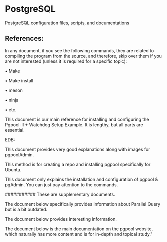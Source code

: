 # PostgreSQL

PostgreSQL configuration files, scripts, and documentations

## References:


In any document, if you see the following commands, they are related to compiling the program from the source, and therefore, skip over them if you are not interested (unless it is required for a specific topic):

•  Make

•  Make install

•  meson

•  ninja

•  etc.

This document is our main reference for installing and configuring the Pgpool-II + Watchdog Setup Example. It is lengthy, but all parts are essential.

EDB:

This document provides very good explanations along with images for pgpoolAdmin.

This method is for creating a repo and installing pgpool specifically for Ubuntu.

This document only explains the installation and configuration of pgpool & pgAdmin. You can just pay attention to the commands.

###########
These are supplementary documents.

The document below specifically provides information about Parallel Query but is a bit outdated.

The document below provides interesting information.

The document below is the main documentation on the pgpool website, which naturally has more content and is for in-depth and topical study."
